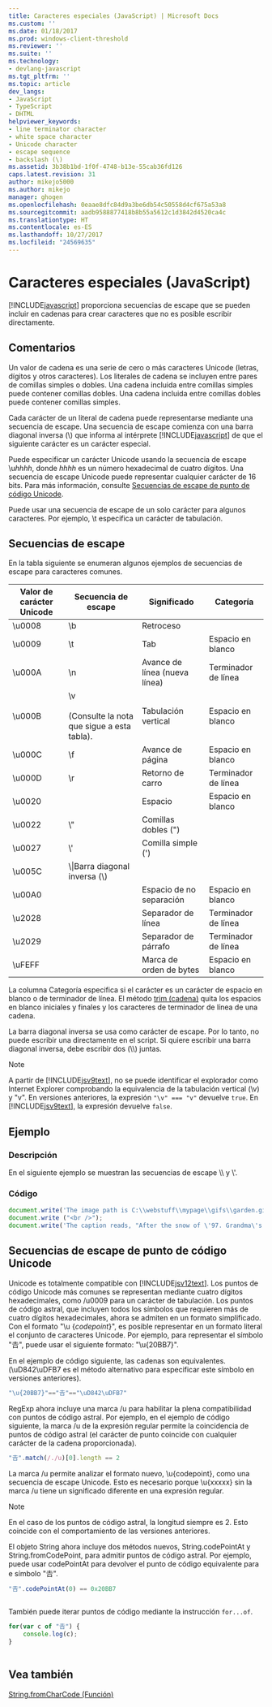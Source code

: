```yaml
---
title: Caracteres especiales (JavaScript) | Microsoft Docs
ms.custom: ''
ms.date: 01/18/2017
ms.prod: windows-client-threshold
ms.reviewer: ''
ms.suite: ''
ms.technology:
- devlang-javascript
ms.tgt_pltfrm: ''
ms.topic: article
dev_langs:
- JavaScript
- TypeScript
- DHTML
helpviewer_keywords:
- line terminator character
- white space character
- Unicode character
- escape sequence
- backslash (\)
ms.assetid: 3b38b1bd-1f0f-4748-b13e-55cab36fd126
caps.latest.revision: 31
author: mikejo5000
ms.author: mikejo
manager: ghogen
ms.openlocfilehash: 0eaae8dfc84d9a3be6db54c50558d4cf675a53a8
ms.sourcegitcommit: aadb9588877418b8b55a5612c1d3842d4520ca4c
ms.translationtype: HT
ms.contentlocale: es-ES
ms.lasthandoff: 10/27/2017
ms.locfileid: "24569635"
---
```

# <a name="special-characters-javascript"></a>Caracteres especiales (JavaScript)
[!INCLUDE[javascript](../../javascript/includes/javascript-md.md)] proporciona secuencias de escape que se pueden incluir en cadenas para crear caracteres que no es posible escribir directamente.  
  
## <a name="remarks"></a>Comentarios  
 Un valor de cadena es una serie de cero o más caracteres Unicode (letras, dígitos y otros caracteres). Los literales de cadena se incluyen entre pares de comillas simples o dobles. Una cadena incluida entre comillas simples puede contener comillas dobles. Una cadena incluida entre comillas dobles puede contener comillas simples.  
  
 Cada carácter de un literal de cadena puede representarse mediante una secuencia de escape. Una secuencia de escape comienza con una barra diagonal inversa (\\) que informa al intérprete [!INCLUDE[javascript](../../javascript/includes/javascript-md.md)] de que el siguiente carácter es un carácter especial.  
  
 Puede especificar un carácter Unicode usando la secuencia de escape \u*hhhh*, donde *hhhh* es un número hexadecimal de cuatro dígitos. Una secuencia de escape Unicode puede representar cualquier carácter de 16 bits. Para más información, consulte [Secuencias de escape de punto de código Unicode](#CodePoint).  
  
 Puede usar una secuencia de escape de un solo carácter para algunos caracteres. Por ejemplo, \t especifica un carácter de tabulación.  
  
## <a name="escape-sequences"></a>Secuencias de escape  
 En la tabla siguiente se enumeran algunos ejemplos de secuencias de escape para caracteres comunes.  
  
|Valor de carácter Unicode|Secuencia de escape|Significado|Categoría|  
|-----------------------------|---------------------|-------------|--------------|  
|\u0008|\b|Retroceso||  
|\u0009|\t|Tab|Espacio en blanco|  
|\u000A|\n|Avance de línea (nueva línea)|Terminador de línea|  
|\u000B|\v<br /><br /> (Consulte la nota que sigue a esta tabla).|Tabulación vertical|Espacio en blanco|  
|\u000C|\f|Avance de página|Espacio en blanco|  
|\u000D|\r|Retorno de carro|Terminador de línea|  
|\u0020||Espacio|Espacio en blanco|  
|\u0022|\\"|Comillas dobles (")||  
|\u0027|\\'|Comilla simple (')||  
|\u005C|\\\|Barra diagonal inversa (\\)||  
|\u00A0||Espacio de no separación|Espacio en blanco|  
|\u2028||Separador de línea|Terminador de línea|  
|\u2029||Separador de párrafo|Terminador de línea|  
|\uFEFF||Marca de orden de bytes|Espacio en blanco|  
  
 La columna Categoría especifica si el carácter es un carácter de espacio en blanco o de terminador de línea. El método [trim (cadena)](../../javascript/reference/trim-method-string-javascript.md) quita los espacios en blanco iniciales y finales y los caracteres de terminador de línea de una cadena.  
  
 La barra diagonal inversa se usa como carácter de escape. Por lo tanto, no puede escribir una directamente en el script. Si quiere escribir una barra diagonal inversa, debe escribir dos (\\\\) juntas.  
  
> [!NOTE]
>  A partir de [!INCLUDE[jsv9text](../../javascript/includes/jsv9text-md.md)], no se puede identificar el explorador como Internet Explorer comprobando la equivalencia de la tabulación vertical (\v) y "v". En versiones anteriores, la expresión `"\v" === "v"` devuelve `true`. En [!INCLUDE[jsv9text](../../javascript/includes/jsv9text-md.md)], la expresión devuelve `false`.  
  
## <a name="example"></a>Ejemplo  
  
### <a name="description"></a>Descripción  
 En el siguiente ejemplo se muestran las secuencias de escape \\\ y \\'.  
  
### <a name="code"></a>Código  
  
```JavaScript  
document.write('The image path is C:\\webstuff\\mypage\\gifs\\garden.gif.');  
document.write ("<br />");  
document.write('The caption reads, "After the snow of \'97. Grandma\'s house is covered."');  
```  
  
<a name="CodePoint"></a>   
## <a name="unicode-code-point-escape-sequences"></a>Secuencias de escape de punto de código Unicode  
 Unicode es totalmente compatible con [!INCLUDE[jsv12text](../../javascript/includes/jsv12text-md.md)]. Los puntos de código Unicode más comunes se representan mediante cuatro dígitos hexadecimales, como /u0009 para un carácter de tabulación. Los puntos de código astral, que incluyen todos los símbolos que requieren más de cuatro dígitos hexadecimales, ahora se admiten en un formato simplificado. Con el formato "\u {*codepoint*}", es posible representar en un formato literal el conjunto de caracteres Unicode. Por ejemplo, para representar el símbolo "𠮷", puede usar el siguiente formato: "\u{20BB7}".  
  
 En el ejemplo de código siguiente, las cadenas son equivalentes. (\uD842\uDFB7 es el método alternativo para especificar este símbolo en versiones anteriores).  
  
```JavaScript  
"\u{20BB7}"=="𠮷"=="\uD842\uDFB7"  
```  
  
 RegExp ahora incluye una marca /u para habilitar la plena compatibilidad con puntos de código astral. Por ejemplo, en el ejemplo de código siguiente, la marca /u de la expresión regular permite la coincidencia de puntos de código astral (el carácter de punto coincide con cualquier carácter de la cadena proporcionada).  
  
```JavaScript  
"𠮷".match(/./u)[0].length == 2  
```  
  
 La marca /u permite analizar el formato nuevo, \u{codepoint}, como una secuencia de escape Unicode. Esto es necesario porque \u{xxxxx} sin la marca /u tiene un significado diferente en una expresión regular.  
  
> [!NOTE]
>  En el caso de los puntos de código astral, la longitud siempre es 2. Esto coincide con el comportamiento de las versiones anteriores.  
  
 El objeto String ahora incluye dos métodos nuevos, String.codePointAt y String.fromCodePoint, para admitir puntos de código astral. Por ejemplo, puede usar codePointAt para devolver el punto de código equivalente para e símbolo "𠮷".  
  
```JavaScript  
"𠮷".codePointAt(0) == 0x20BB7  
  
```  
  
 También puede iterar puntos de código mediante la instrucción `for...of`.  
  
```JavaScript  
for(var c of "𠮷") {  
    console.log(c);  
}  
  
```  
  
## <a name="see-also"></a>Vea también  
 [String.fromCharCode (Función)](../../javascript/reference/string-fromcharcode-function-javascript.md)